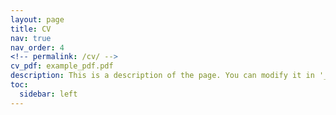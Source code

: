 ```yaml
---
layout: page
title: CV
nav: true
nav_order: 4
<!-- permalink: /cv/ -->
cv_pdf: example_pdf.pdf
description: This is a description of the page. You can modify it in '_pages/cv.md'. You can also change or remove the top pdf download button.
toc:
  sidebar: left
---
```

